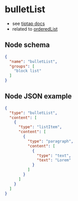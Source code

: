 # bulletList

- see [tiptap docs](https://tiptap.dev/api/nodes/bullet-list)
- related to [orderedList](/editor/nodes/ordered-list/)

## Node schema

```json
{
  "name": "bulletList",
  "groups": [
    "block list"
  ]
}
```

## Node JSON example

```json
{
  "type": "bulletList",
  "content": [
    {
      "type": "listItem",
      "content": [
        {
          "type": "paragraph",
          "content": [
            {
              "type": "text",
              "text": "Lorem"
            }
          ]
        }
      ]
    }
  ]
} 
```
